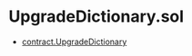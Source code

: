 # UpgradeDictionary.sol

<!-- START_INDEX -->
- [contract.UpgradeDictionary](./contract.UpgradeDictionary.md)
<!-- END_INDEX -->
